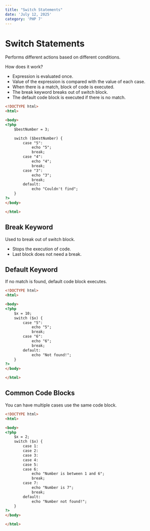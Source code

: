 ```yaml
---
title: "Switch Statements"
date: 'July 12, 2025'
category: 'PHP 7'
---
```


# Switch Statements

Performs different actions based on different conditions.

How does it work?
- Expression is evaluated once.
- Value of the expression is compared with the value of each case.
- When there is a match, block of code is executed.
- The break keyword breaks out of switch block.
- The default code block is executed if there is no match.

```html
<!DOCTYPE html>
<html>

<body>
<?php
    $bestNumber = 3;

    switch ($bestNumber) {
        case "5":
            echo "5";
            break;
        case "4":
            echo "4";
            break;
        case "3":
            echo "3";
            break;
        default:
            echo "Couldn't find";
    }
?>
</body>

</html>
```

## Break Keyword

Used to break out of switch block.
- Stops the execution of code.
- Last block does not need a break.

## Default Keyword

If no match is found, default code block executes.

```html
<!DOCTYPE html>
<html>

<body>
<?php
    $x = 10;
    switch ($x) {
        case "5":
            echo "5";
            break;
        case "6":
            echo "6";
            break;
        default:
            echo "Not found!";
    }
?>
</body>

</html>
```

## Common Code Blocks

You can have multiple cases use the same code block.

```html
<!DOCTYPE html>
<html>

<body>
<?php
    $x = 2;
    switch ($x) {
        case 1:
        case 2:
        case 3:
        case 4:
        case 5:
        case 6:
            echo "Number is between 1 and 6";
            break;
        case 7:
            echo "Number is 7";
            break;
        default:
            echo "Number not found!";
    }
?>
</body>

</html>
```